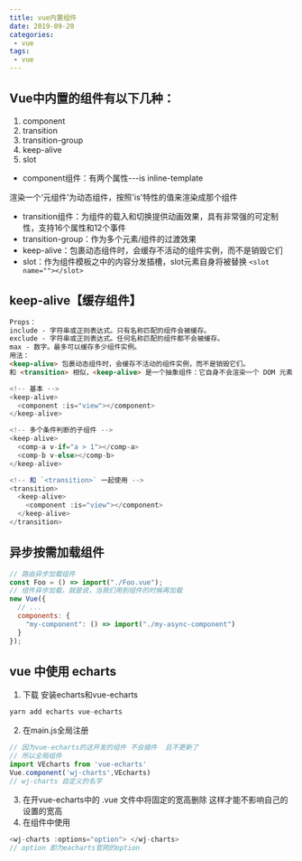 ```yaml
---
title: vue内置组件
date: 2019-09-20
categories:
 - vue
tags:
 - vue
---
```


## Vue中内置的组件有以下几种：

1. component
2. transition
3. transition-group
4. keep-alive
5. slot
- component组件：有两个属性---is    inline-template

渲染一个‘元组件’为动态组件，按照'is'特性的值来渲染成那个组件
- transition组件：为组件的载入和切换提供动画效果，具有非常强的可定制性，支持16个属性和12个事件
- transition-group：作为多个元素/组件的过渡效果
- keep-alive：包裹动态组件时，会缓存不活动的组件实例，而不是销毁它们
- slot：作为组件模板之中的内容分发插槽，slot元素自身将被替换   `<slot name=""></slot>`

## keep-alive【缓存组件】
```html
Props：
include - 字符串或正则表达式。只有名称匹配的组件会被缓存。
exclude - 字符串或正则表达式。任何名称匹配的组件都不会被缓存。
max - 数字。最多可以缓存多少组件实例。
用法：
<keep-alive> 包裹动态组件时，会缓存不活动的组件实例，而不是销毁它们。
和 <transition> 相似，<keep-alive> 是一个抽象组件：它自身不会渲染一个 DOM 元素，也不会出现在组件的父组件链中。

```
```js
<!-- 基本 -->
<keep-alive>
  <component :is="view"></component>
</keep-alive>

<!-- 多个条件判断的子组件 -->
<keep-alive>
  <comp-a v-if="a > 1"></comp-a>
  <comp-b v-else></comp-b>
</keep-alive>

<!-- 和 `<transition>` 一起使用 -->
<transition>
  <keep-alive>
    <component :is="view"></component>
  </keep-alive>
</transition>
```
## 异步按需加载组件
```js
// 路由异步加载组件
const Foo = () => import("./Foo.vue");
// 组件异步加载，就是说，当我们用到组件的时候再加载
new Vue({
  // ...
  components: {
    "my-component": () => import("./my-async-component")
  }
});
```
## vue 中使用 echarts
1. 下载 安装echarts和vue-echarts
```js
yarn add echarts vue-echarts
```
2. 在main.js全局注册
```js
// 因为vue-echarts的这开发的组件 不会插件  且不更新了
// 所以全局组件
import VEcharts from 'vue-echarts' 
Vue.component('wj-charts',VEcharts)
// wj-charts 自定义的名字
```
3. 在开vue-echarts中的 .vue 文件中将固定的宽高删除 这样才能不影响自己的设置的宽高
4. 在组件中使用
```js
<wj-charts :options="option"> </wj-charts>
// option 即为eacharts官网的option
```